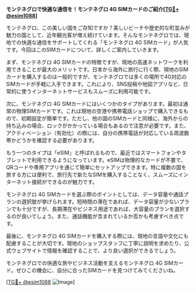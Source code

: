 **モンテネグロで快適な通信を！モンテネグロ 4G SIMカードのご紹介[[TG💪+ @esim1088](https://t.me/s/esim1088)]**

モンテネグロ、この美しい国をご存知ですか？美しいビーチや歴史的な町並みが魅力の国として、近年観光客が増え続けています。そんなモンテネグロでは、現地での快適な通信をサポートしてくれる「モンテネグロ 4G SIMカード」が人気です。今回はこのSIMカードについて、詳しくご案内していきます。

まず、モンテネグロ 4G SIMカードの特徴ですが、現地の高速ネットワークを利用できることが最大のメリットです。日本から海外に旅行に行く際、現地のSIMカードを購入するのは一般的ですが、モンテネグロでは多くの場所で4G対応のSIMカードが手軽に入手できます。これにより、SNS投稿や地図アプリなど、日常的に使うインターネットサービスもスムーズに利用可能です。

次に、モンテネグロ 4G SIMカードにはいくつかのタイプがあります。最初は通常の物理SIMカードです。これは現地の空港や携帯電話ショップで購入できるもので、初期設定が簡単です。ただし、他の国のSIMカードと同様に、海外からの持ち込みの場合、ロックがかかっている場合もあるので注意が必要です。また、アクティベーション（有効化）の際には、自分の携帯電話が対応している周波数帯かどうかを確認する必要があります。

もう一つのタイプは「eSIM」と呼ばれるもので、最近ではスマートフォンやタブレットで利用できるようになっています。eSIMは物理的なカードが不要で、QRコードや専用アプリを通じて簡単にセットアップできます。特に複数の国を旅する方には便利で、旅行先で新たなSIMを購入することなく、スムーズにインターネット接続ができるのが魅力です。

モンテネグロ 4G SIMカードを選ぶ際のポイントとしては、データ容量や通話プランの選択肢が挙げられます。短時間の滞在であれば、データ容量が少ないプランでも十分ですが、長期滞在やビジネス用途であれば、大容量のプランを選択するのが良いでしょう。また、通話機能が含まれているか否かも考慮すべき点です。

最後に、モンテネグロ 4G SIMカードを購入する際には、現地の言語や文化にも配慮することが大切です。現地のショップスタッフに丁寧に説明を求めたり、公式ウェブサイトで情報を確認することで、より良い選択ができるでしょう。

モンテネグロでの快適な旅やビジネス活動を支えるモンテネグロ 4G SIMカード。ぜひこの機会に、自分に合ったSIMカードを見つけてみてくださいね。

[[TG💪+ @esim1088](https://t.me/s/esim1088) ![Image](https://i.postimg.cc/Y0z9fWf4/image.png)]